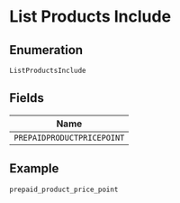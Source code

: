
# List Products Include

## Enumeration

`ListProductsInclude`

## Fields

| Name |
|  --- |
| `PREPAIDPRODUCTPRICEPOINT` |

## Example

```
prepaid_product_price_point
```

